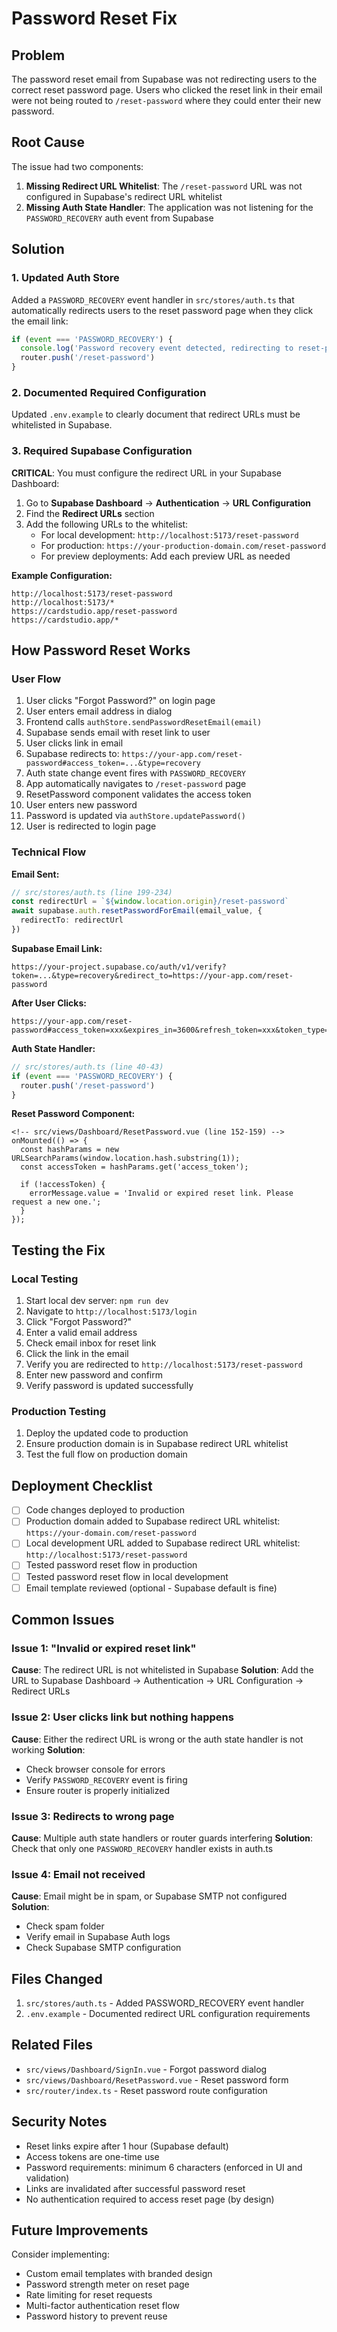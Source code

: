 # Password Reset Fix

## Problem
The password reset email from Supabase was not redirecting users to the correct reset password page. Users who clicked the reset link in their email were not being routed to `/reset-password` where they could enter their new password.

## Root Cause
The issue had two components:

1. **Missing Redirect URL Whitelist**: The `/reset-password` URL was not configured in Supabase's redirect URL whitelist
2. **Missing Auth State Handler**: The application was not listening for the `PASSWORD_RECOVERY` auth event from Supabase

## Solution

### 1. Updated Auth Store
Added a `PASSWORD_RECOVERY` event handler in `src/stores/auth.ts` that automatically redirects users to the reset password page when they click the email link:

```typescript
if (event === 'PASSWORD_RECOVERY') {
  console.log('Password recovery event detected, redirecting to reset-password page')
  router.push('/reset-password')
}
```

### 2. Documented Required Configuration
Updated `.env.example` to clearly document that redirect URLs must be whitelisted in Supabase.

### 3. Required Supabase Configuration

**CRITICAL**: You must configure the redirect URL in your Supabase Dashboard:

1. Go to **Supabase Dashboard** → **Authentication** → **URL Configuration**
2. Find the **Redirect URLs** section
3. Add the following URLs to the whitelist:
   - For local development: `http://localhost:5173/reset-password`
   - For production: `https://your-production-domain.com/reset-password`
   - For preview deployments: Add each preview URL as needed

**Example Configuration:**
```
http://localhost:5173/reset-password
http://localhost:5173/*
https://cardstudio.app/reset-password
https://cardstudio.app/*
```

## How Password Reset Works

### User Flow
1. User clicks "Forgot Password?" on login page
2. User enters email address in dialog
3. Frontend calls `authStore.sendPasswordResetEmail(email)`
4. Supabase sends email with reset link to user
5. User clicks link in email
6. Supabase redirects to: `https://your-app.com/reset-password#access_token=...&type=recovery`
7. Auth state change event fires with `PASSWORD_RECOVERY`
8. App automatically navigates to `/reset-password` page
9. ResetPassword component validates the access token
10. User enters new password
11. Password is updated via `authStore.updatePassword()`
12. User is redirected to login page

### Technical Flow

**Email Sent:**
```typescript
// src/stores/auth.ts (line 199-234)
const redirectUrl = `${window.location.origin}/reset-password`
await supabase.auth.resetPasswordForEmail(email_value, {
  redirectTo: redirectUrl
})
```

**Supabase Email Link:**
```
https://your-project.supabase.co/auth/v1/verify?token=...&type=recovery&redirect_to=https://your-app.com/reset-password
```

**After User Clicks:**
```
https://your-app.com/reset-password#access_token=xxx&expires_in=3600&refresh_token=xxx&token_type=bearer&type=recovery
```

**Auth State Handler:**
```typescript
// src/stores/auth.ts (line 40-43)
if (event === 'PASSWORD_RECOVERY') {
  router.push('/reset-password')
}
```

**Reset Password Component:**
```vue
<!-- src/views/Dashboard/ResetPassword.vue (line 152-159) -->
onMounted(() => {
  const hashParams = new URLSearchParams(window.location.hash.substring(1));
  const accessToken = hashParams.get('access_token');
  
  if (!accessToken) {
    errorMessage.value = 'Invalid or expired reset link. Please request a new one.';
  }
});
```

## Testing the Fix

### Local Testing
1. Start local dev server: `npm run dev`
2. Navigate to `http://localhost:5173/login`
3. Click "Forgot Password?"
4. Enter a valid email address
5. Check email inbox for reset link
6. Click the link in the email
7. Verify you are redirected to `http://localhost:5173/reset-password`
8. Enter new password and confirm
9. Verify password is updated successfully

### Production Testing
1. Deploy the updated code to production
2. Ensure production domain is in Supabase redirect URL whitelist
3. Test the full flow on production domain

## Deployment Checklist

- [ ] Code changes deployed to production
- [ ] Production domain added to Supabase redirect URL whitelist: `https://your-domain.com/reset-password`
- [ ] Local development URL added to Supabase redirect URL whitelist: `http://localhost:5173/reset-password`
- [ ] Tested password reset flow in production
- [ ] Tested password reset flow in local development
- [ ] Email template reviewed (optional - Supabase default is fine)

## Common Issues

### Issue 1: "Invalid or expired reset link"
**Cause**: The redirect URL is not whitelisted in Supabase
**Solution**: Add the URL to Supabase Dashboard → Authentication → URL Configuration → Redirect URLs

### Issue 2: User clicks link but nothing happens
**Cause**: Either the redirect URL is wrong or the auth state handler is not working
**Solution**: 
- Check browser console for errors
- Verify `PASSWORD_RECOVERY` event is firing
- Ensure router is properly initialized

### Issue 3: Redirects to wrong page
**Cause**: Multiple auth state handlers or router guards interfering
**Solution**: Check that only one `PASSWORD_RECOVERY` handler exists in auth.ts

### Issue 4: Email not received
**Cause**: Email might be in spam, or Supabase SMTP not configured
**Solution**: 
- Check spam folder
- Verify email in Supabase Auth logs
- Check Supabase SMTP configuration

## Files Changed

1. `src/stores/auth.ts` - Added PASSWORD_RECOVERY event handler
2. `.env.example` - Documented redirect URL configuration requirements

## Related Files

- `src/views/Dashboard/SignIn.vue` - Forgot password dialog
- `src/views/Dashboard/ResetPassword.vue` - Reset password form
- `src/router/index.ts` - Reset password route configuration

## Security Notes

- Reset links expire after 1 hour (Supabase default)
- Access tokens are one-time use
- Password requirements: minimum 6 characters (enforced in UI and validation)
- Links are invalidated after successful password reset
- No authentication required to access reset page (by design)

## Future Improvements

Consider implementing:
- Custom email templates with branded design
- Password strength meter on reset page
- Rate limiting for reset requests
- Multi-factor authentication reset flow
- Password history to prevent reuse


